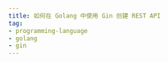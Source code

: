 ```yaml
---
title: 如何在 Golang 中使用 Gin 创建 REST API
tag:
- programming-language
- golang
- gin
---
```


<!--more-->
